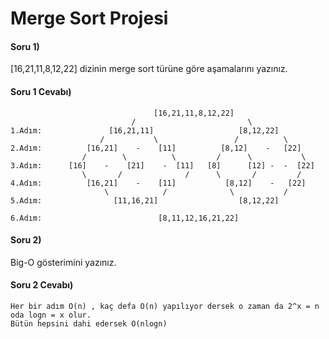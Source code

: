 # Merge Sort Projesi

#### Soru 1)
[16,21,11,8,12,22] dizinin merge sort türüne göre aşamalarını yazınız.

#### Soru 1 Cevabı)

```cadence
                                [16,21,11,8,12,22]
                           /                         \
1.Adım:               [16,21,11]                   [8,12,22]
                    /           \                 /          \
2.Adım:          [16,21]    -    [11]          [8,12]    -   [22]
                /        \          \         /      \           \
3.Adım:      [16]    -    [21]    -  [11]   [8]      [12] -  -  [22]   
                \       /              /      \       /         /
4.Adım:          [16,21]    -    [11]           [8,12]    -   [22]
                     \            /              \           /
5.Adım:                [11,16,21]                  [8,12,22]
                                  
6.Adım:                          [8,11,12,16,21,22]
```

#### Soru 2)
Big-O gösterimini yazınız.

#### Soru 2 Cevabı)

```cadence
Her bir adım O(n) , kaç defa O(n) yapılıyor dersek o zaman da 2^x = n  oda logn = x olur.
Bütün hepsini dahi edersek O(nlogn)

```
